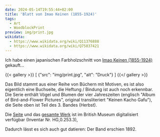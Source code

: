 ```yaml
---
date: 2024-05-14T19:55:44+02:00
title: 'Blatt von Imao Keinen (1855-1924)'
tags:
  - Art
  - WoodblockPrint
preview: img/print.jpg
wikidata:
  - https://www.wikidata.org/wiki/Q11376888
  - https://www.wikidata.org/wiki/Q75837421
---
```


Ich habe einen japanischen Farbholzschnitt von [Imao Keinen (1855-1924)](https://de.wikipedia.org/wiki/Imao_Keinen) gekauft...
<!--more-->

{{< gallery >}}
[
  {"src": "img/print.jpg", "alt": "Druck"}
]
{{</ gallery >}}

Das Bild stammt aus einer Reihe von Büchern mit Motiven, es ist also eigentlich eine Buchseite, die Heftung / Bindung ist auch noch erkennbar. Die Serie enthält Vögel und Blumen der vier Jahreszeiten (englisch "Album of Bird-and-Flower Pictures", original transliteriert "Keinen Kacho Gafu"), die Seite oben ist Teil des 3. Bandes (Herbst).

Die [Seite](https://www.britishmuseum.org/collection/image/1613213177) und das [gesamte Werk](https://www.britishmuseum.org/collection/object/A_HG-0-253-3) ist im British Museum digitalisiert verfügbar (Inventar Nr. HG,0.253.3),

Dadurch lässt es sich auch gut datieren: Der Band erschien 1892.
